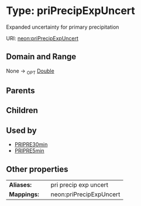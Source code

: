 
# Type: priPrecipExpUncert


Expanded uncertainty for primary precipitation

URI: [neon:priPrecipExpUncert](https://data.neonscience.org/priPrecipExpUncert)


## Domain and Range

None ->  <sub>OPT</sub> [Double](types/Double.md)

## Parents


## Children


## Used by

 * [PRIPRE30min](PRIPRE30min.md)
 * [PRIPRE5min](PRIPRE5min.md)

## Other properties

|  |  |  |
| --- | --- | --- |
| **Aliases:** | | pri precip exp uncert |
| **Mappings:** | | neon:priPrecipExpUncert |

